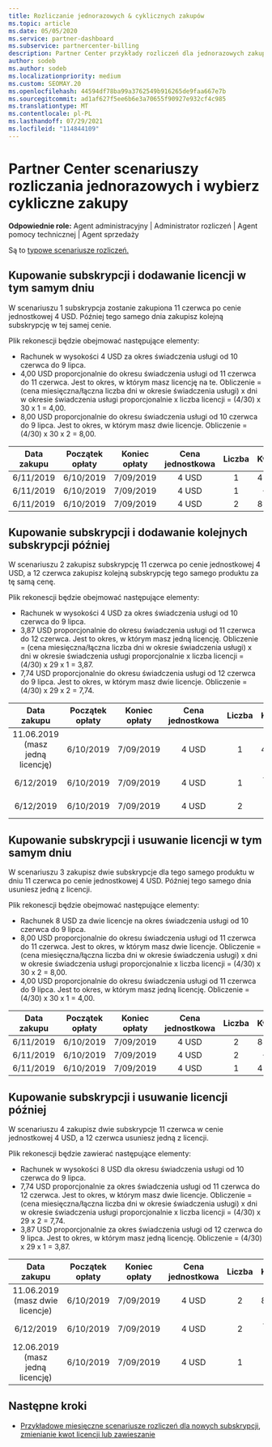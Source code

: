```yaml
---
title: Rozliczanie jednorazowych & cyklicznych zakupów
ms.topic: article
ms.date: 05/05/2020
ms.service: partner-dashboard
ms.subservice: partnercenter-billing
description: Partner Center przykłady rozliczeń dla jednorazowych zakupów i wybierz cykliczne zakupy — w przypadku zakupu subskrypcji dodaj więcej subskrypcji, dodaj lub usuń licencje.
author: sodeb
ms.author: sodeb
ms.localizationpriority: medium
ms.custom: SEOMAY.20
ms.openlocfilehash: 44594df78ba99a3762549b916265de9faa667e7b
ms.sourcegitcommit: ad1af627f5ee6b6e3a70655f90927e932cf4c985
ms.translationtype: MT
ms.contentlocale: pl-PL
ms.lasthandoff: 07/29/2021
ms.locfileid: "114844109"
---
```

# <a name="partner-center-billing-scenarios-for-one-time-and-select-recurring-purchases"></a>Partner Center scenariuszy rozliczania jednorazowych i wybierz cykliczne zakupy

**Odpowiednie role:** Agent administracyjny | Administrator rozliczeń | Agent pomocy technicznej | Agent sprzedaży

Są to [typowe scenariusze rozliczeń.](common-billing-scenarios.md) 

## <a name="purchase-a-subscription-and-add-a-license-on-the-same-day"></a>Kupowanie subskrypcji i dodawanie licencji w tym samym dniu

W scenariuszu 1 subskrypcja zostanie zakupiona 11 czerwca po cenie jednostkowej 4 USD. Później tego samego dnia zakupisz kolejną subskrypcję w tej samej cenie.

Plik rekonescji będzie obejmować następujące elementy:

- Rachunek w wysokości 4 USD za okres świadczenia usługi od 10 czerwca do 9 lipca.
- 4,00 USD proporcjonalnie do okresu świadczenia usługi od 11 czerwca do 11 czerwca. Jest to okres, w którym masz licencję na te. Obliczenie = (cena miesięczna/łączna liczba dni w okresie świadczenia usługi) x dni w okresie świadczenia usługi proporcjonalnie x liczba licencji = (4/30) x 30 x 1 = 4,00.
- 8,00 USD proporcjonalnie do okresu świadczenia usługi od 10 czerwca do 9 lipca. Jest to okres, w którym masz dwie licencje. Obliczenie = (4/30) x 30 x 2 = 8,00.

|**Data zakupu**   |**Początek opłaty** |**Koniec opłaty**  |**Cena jednostkowa**  |**Liczba**  |**Kwota** |**Typ opłaty** |
|:------:|:------:|:------:|:------:|:------:|:------:|:-----:|
|6/11/2019      |6/10/2019   |7/09/2019         |4 USD                |1                 |4 USD            |Nowy         |
|6/11/2019     | 6/10/2019    |7/09/2019        |4 USD        |1        | -$4       |addQuantity           |
|6/11/2019     | 6/10/2019    |7/09/2019        |4 USD        | 2      |8 USD         |addQuantity           |

## <a name="purchase-a-subscription-and-add-more-subscriptions-later"></a>Kupowanie subskrypcji i dodawanie kolejnych subskrypcji później

W scenariuszu 2 zakupisz subskrypcję 11 czerwca po cenie jednostkowej 4 USD, a 12 czerwca zakupisz kolejną subskrypcję tego samego produktu za tę samą cenę.

Plik rekonescji będzie obejmować następujące elementy:

- Rachunek w wysokości 4 USD za okres świadczenia usługi od 10 czerwca do 9 lipca.
- 3,87 USD proporcjonalnie do okresu świadczenia usługi od 11 czerwca do 12 czerwca. Jest to okres, w którym masz jedną licencję. Obliczenie = (cena miesięczna/łączna liczba dni w okresie świadczenia usługi) x dni w okresie świadczenia usługi proporcjonalnie x liczba licencji = (4/30) x 29 x 1 = 3,87.
- 7,74 USD proporcjonalnie do okresu świadczenia usługi od 12 czerwca do 9 lipca. Jest to okres, w którym masz dwie licencje. Obliczenie = (4/30) x 29 x 2 = 7,74.

|**Data zakupu**   |**Początek opłaty** |**Koniec opłaty**  |**Cena jednostkowa**  |**Liczba**  |**Kwota** |**Typ opłaty** |
|:------:|:------:|:------:|:------:|:------:|:------:|:-----:|
|11.06.2019 (masz jedną licencję)     |6/10/2019   |7/09/2019         |4 USD         |1        |4 USD            |Nowy         |
|6/12/2019     | 6/10/2019    |7/09/2019        |4 USD        |1        | -3,87 USD       |addQuantity           |
|6/12/2019     | 6/10/2019    |7/09/2019        |4 USD        | 2      |7,74 USD       |addQuantity           |

## <a name="purchase-a-subscription-and-remove-a-license-on-the-same-day"></a>Kupowanie subskrypcji i usuwanie licencji w tym samym dniu

W scenariuszu 3 zakupisz dwie subskrypcje dla tego samego produktu w dniu 11 czerwca po cenie jednostkowej 4 USD. Później tego samego dnia usuniesz jedną z licencji.  

Plik rekonescji będzie obejmować następujące elementy:

- Rachunek 8 USD za dwie licencje na okres świadczenia usługi od 10 czerwca do 9 lipca.
- 8,00 USD proporcjonalnie do okresu świadczenia usługi od 11 czerwca do 11 czerwca. Jest to okres, w którym masz dwie licencje. Obliczenie = (cena miesięczna/łączna liczba dni w okresie świadczenia usługi) x dni w okresie świadczenia usługi proporcjonalnie x liczba licencji = (4/30) x 30 x 2 = 8,00.
- 4,00 USD proporcjonalnie do okresu świadczenia usługi od 11 czerwca do 9 lipca. Jest to okres, w którym masz jedną licencję. Obliczenie = (4/30) x 30 x 1 = 4,00.

|**Data zakupu**   |**Początek opłaty** |**Koniec opłaty**  |**Cena jednostkowa**  |**Liczba**  |**Kwota** |**Typ opłaty** |
|:------:|:------:|:------:|:------:|:------:|:------:|:-----:|
|6/11/2019      |6/10/2019   |7/09/2019         |4 USD                |2                 |8 USD            |Nowy         |
|6/11/2019     | 6/10/2019    |7/09/2019        |4 USD        |2        | -$8       |removeQuantity           |
|6/11/2019     | 6/10/2019    |7/09/2019        |4 USD        | 1      |4 USD         |removeQuantity           |

## <a name="purchase-a-subscription-and-remove-licenses-later"></a>Kupowanie subskrypcji i usuwanie licencji później

W scenariuszu 4 zakupisz dwie subskrypcje 11 czerwca w cenie jednostkowej 4 USD, a 12 czerwca usuniesz jedną z licencji.

Plik rekonescji będzie zawierać następujące elementy:

- Rachunek w wysokości 8 USD dla okresu świadczenia usługi od 10 czerwca do 9 lipca.
- 7,74 USD proporcjonalnie za okres świadczenia usługi od 11 czerwca do 12 czerwca. Jest to okres, w którym masz dwie licencje. Obliczenie = (cena miesięczna/łączna liczba dni w okresie świadczenia usługi) x dni w okresie świadczenia usługi proporcjonalnie x liczba licencji = (4/30) x 29 x 2 = 7,74.
- 3,87 USD proporcjonalnie za okres świadczenia usługi od 12 czerwca do 9 lipca. Jest to okres, w którym masz jedną licencję. Obliczenie = (4/30) x 29 x 1 = 3,87.

|**Data zakupu**   |**Początek opłaty** |**Koniec opłaty**  |**Cena jednostkowa**  |**Liczba**  |**Kwota** |**Typ opłaty** |
|:------:|:------:|:------:|:------:|:------:|:------:|:-----:|
|11.06.2019 (masz dwie licencje)     |6/10/2019   |7/09/2019         |4 USD         |2        |8 USD       |Nowy       |
|6/12/2019     | 6/10/2019    |7/09/2019        |4 USD        |2        | -7,74 USD       |removeQuantity           |
|12.06.2019 (masz jedną licencję)    | 6/10/2019    |7/09/2019   |4 USD    |1      |3,87 USD    |removeQuantity |

## <a name="next-steps"></a>Następne kroki

- [Przykładowe miesięczne scenariusze rozliczeń dla nowych subskrypcji, zmienianie kwot licencji lub zawieszanie](common-billing-scenarios-monthly.md)